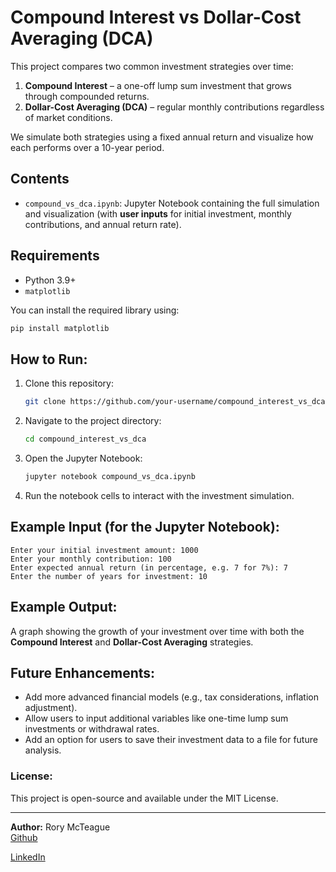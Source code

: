 
# Compound Interest vs Dollar-Cost Averaging (DCA)

This project compares two common investment strategies over time:

1. **Compound Interest** – a one-off lump sum investment that grows through compounded returns.  
2. **Dollar-Cost Averaging (DCA)** – regular monthly contributions regardless of market conditions.

We simulate both strategies using a fixed annual return and visualize how each performs over a 10-year period.

## Contents

- `compound_vs_dca.ipynb`: Jupyter Notebook containing the full simulation and visualization (with **user inputs** for initial investment, monthly contributions, and annual return rate).

## Requirements

- Python 3.9+
- `matplotlib`

You can install the required library using:

```bash
pip install matplotlib
```

## How to Run:

1. Clone this repository:
   ```bash
   git clone https://github.com/your-username/compound_interest_vs_dca.git
   ```

2. Navigate to the project directory:
   ```bash
   cd compound_interest_vs_dca
   ```

3. Open the Jupyter Notebook:
   ```bash
   jupyter notebook compound_vs_dca.ipynb
   ```

4. Run the notebook cells to interact with the investment simulation.

## Example Input (for the Jupyter Notebook):
```text
Enter your initial investment amount: 1000
Enter your monthly contribution: 100
Enter expected annual return (in percentage, e.g. 7 for 7%): 7
Enter the number of years for investment: 10
```

## Example Output:
A graph showing the growth of your investment over time with both the **Compound Interest** and **Dollar-Cost Averaging** strategies.

## Future Enhancements:
- Add more advanced financial models (e.g., tax considerations, inflation adjustment).
- Allow users to input additional variables like one-time lump sum investments or withdrawal rates.
- Add an option for users to save their investment data to a file for future analysis.

### License:
This project is open-source and available under the MIT License.

---

**Author:** Rory McTeague  
[Github](https://github.com/RoryMcTeague)

[LinkedIn](https://www.linkedin.com/in/rory-mcteague-b78637161/)
